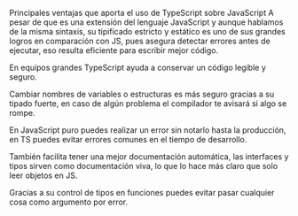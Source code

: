 
Principales ventajas que aporta el uso de TypeScript sobre JavaScript
A pesar de que es una extensión del lenguaje JavaScript y aunque hablamos de la misma sintaxis, su tipificado estricto y estático es uno de sus grandes logros en comparación con JS, pues asegura detectar errores antes de ejecutar, eso resulta eficiente para escribir mejor código.

En equipos grandes TypeScript ayuda a conservar un código legible y seguro. 

Cambiar nombres de variables o estructuras es más seguro gracias a su tipado fuerte, en caso de algún problema el compilador te avisará si algo se rompe.

En JavaScript puro puedes realizar un error sin notarlo hasta la producción, en TS puedes evitar errores comunes en el tiempo de desarrollo. 

También facilita tener una mejor documentación automática, las interfaces y tipos sirven como documentación viva, lo que lo hace más claro que solo leer objetos en JS. 

Gracias a su control de tipos en funciones puedes evitar pasar cualquier cosa como argumento por error. 